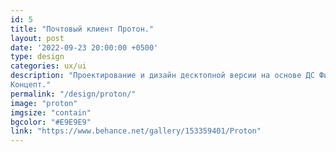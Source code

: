 ```yaml
---
id: 5
title: "Почтовый клиент Протон."
layout: post
date: '2022-09-23 20:00:00 +0500'
type: design
categories: ux/ui
description: "Проектирование и дизайн десктопной версии на основе ДС Финка.<br>
Концепт."
permalink: "/design/proton/"
image: "proton"
imgsize: "contain"
bgcolor: "#E9E9E9"
link: "https://www.behance.net/gallery/153359401/Proton"
---
```

